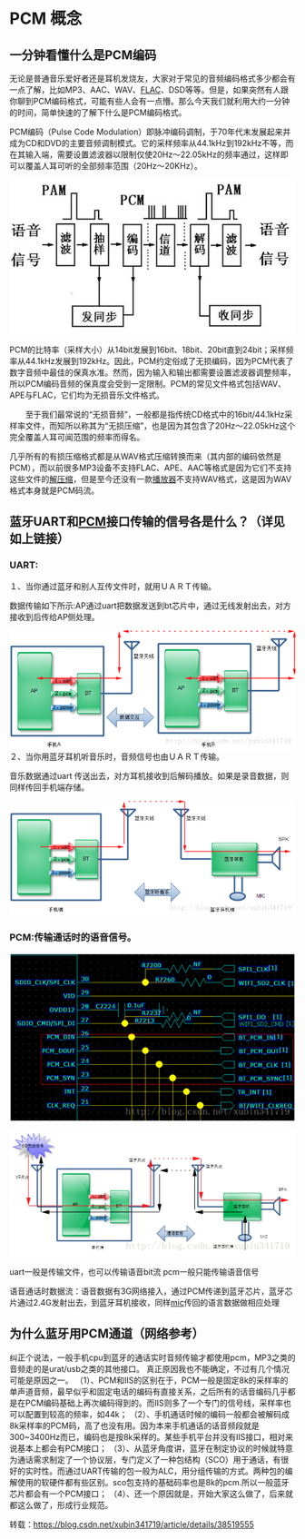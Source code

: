 # PCM 概念



## 一分钟看懂什么是PCM编码

无论是普通音乐爱好者还是耳机发烧友，大家对于常见的音频编码格式多少都会有一点了解，比如MP3、AAC、WAV、[FLAC](https://xiazai.zol.com.cn/detail/44/431698.shtml)、DSD等等。但是，如果突然有人跟你聊到PCM编码格式，可能有些人会有一点懵。那么今天我们就利用大约一分钟的时间，简单快速的了解下什么是PCM编码格式。

  PCM编码（Pulse Code Modulation）即脉冲编码调制，于70年代末发展起来并成为CD和DVD的主要音频调制模式。它的采样频率从44.1kHz到192kHz不等，而在其输入端，需要设置滤波器以限制仅使20Hz～22.05kHz的频率通过，这样即可以覆盖人耳可听的全部频率范围（20Hz～20KHz）。

![img](./img/2c034e14ae9696ea36f268794d0df3a6.png)

 PCM的比特率（采样大小）从14bit发展到16bit、18bit、20bit直到24bit；采样频率从44.1kHz发展到192kHz。因此，PCM约定俗成了无损编码，因为PCM代表了数字音频中最佳的保真水准。然而，因为输入和输出都需要设置滤波器调整频率，所以PCM编码音频的保真度会受到一定限制。PCM的常见文件格式包括WAV、APE与FLAC，它们均为无损音乐文件格式。

　　至于我们最常说的“无损音频”，一般都是指传统CD格式中的16bit/44.1kHz采样率文件，而知所以称其为“无损压缩”，也是因为其包含了20Hz～22.05kHz这个完全覆盖人耳可闻范围的频率而得名。

  几乎所有的有损压缩格式都是从WAV格式压缩转换而来（其内部的编码依然是PCM），而以前很多MP3设备不支持FLAC、APE、AAC等格式是因为它们不支持这些文件的[解压缩](https://xiazai.zol.com.cn/compress_soft_index/compress_page_1.html)，但是至今还没有一款[播放器](https://xiazai.zol.com.cn/mediaplay_soft_index/mediaplay_page_1.html)不支持WAV格式，这是因为WAV格式本身就是PCM码流。



## 蓝牙UART和[PCM](https://so.csdn.net/so/search?q=PCM&spm=1001.2101.3001.7020)接口传输的信号各是什么？（详见如上链接）

### UART:

１、当你通过蓝牙和别人互传文件时，就用ＵＡＲＴ传输。

数据传输如下所示:AP通过uart把数据发送到bt芯片中，通过无线发射出去，对方接收到后传给AP侧处理。

![img](./img/SouthEast.bmp)
２、当你用蓝牙耳机听音乐时，音频信号也由ＵＡＲＴ传输。

 音乐数据通过uart 传送出去，对方耳机接收到后解码播放。如果是录音数据，则同样传回手机端存储。

![img](./img/SouthEast-1685684312587-3.bmp)

### PCM:传输通话时的语音信号。

 ![img](./img/SouthEast-1685684312587-4.png)

 ![img](./img/SouthEast-1685684312587-5.png)

 uart一般是传输文件，也可以传输语音bit流
pcm一般只能传输语音信号

语音通话时数据流：语音数据有3G网络接入，通过PCM传递到蓝牙芯片，蓝牙芯片通过2.4G发射出去，到蓝牙耳机接收，同样[mic](https://so.csdn.net/so/search?q=mic&spm=1001.2101.3001.7020)传回的语言数据做相应处理



## 为什么蓝牙用PCM通道（网络参考）

 纠正个说法，一般手机cpu到蓝牙的通话实时音频传输才都使用pcm，MP3之类的音频走的是urat/usb之类的其他接口。
 真正原因我也不能确定，不过有几个情况可能是原因之一。
 （1）、PCM和IIS的区别在于，PCM一般是固定8k的采样率的单声道音频，最早似乎和固定电话的编码有直接关系，之后所有的话音编码几乎都是在PCM编码基础上再次编码得到的。而IIS则多了一个专门的信号线，采样率也可以配置到较高的频率，如44k；
 （2）、手机通话时候的编码一般都会被解码成8k采样率的PCM码，高了也没有用。因为本来手机通话的话音频段就是300~3400Hz而已，编码也是按8k采样的。某些手机平台并没有IIS接口，相对来说基本上都会有PCM接口；
 （3）、从蓝牙角度讲，蓝牙在制定协议的时候就特意为通话需求制定了一个协议层，专门定义了一种包结构（SCO）用于通话，有很好的实时性。而通过UART传输的包一般为ALC，用分组传输的方式。两种包的编解使用的软硬件都有些区别。sco包支持的基础码率也是8k的pcm.所以一般蓝牙芯片都会有一个PCM接口；
 （4）、还一个原因就是，开始大家这么做了，后来就都这么做了，形成行业规范。

转载：https://blog.csdn.net/xubin341719/article/details/38519555